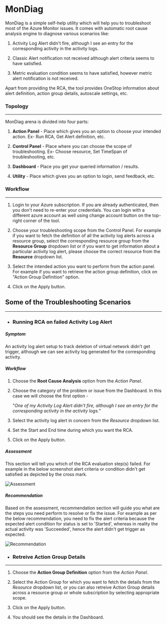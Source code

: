 # MonDiag
MonDiag is a simple self-help utility which will help you to troubleshoot most of the Azure Monitor issues. It comes with automatic root cause analysis engine to diagnose various scenarios like:

1.	Activity Log Alert didn't fire, although I see an entry for the corresponding activity in the activity logs.

2.	Classic Alert notification not received although alert criteria seems to have satisfied.

3.	Metric evaluation condition seems to have satisfied, however metric alert notification is not received.


Apart from providing the RCA, the tool provides OneStop information about alert definition, action group details, autoscale settings, etc.


### Topology
------------

MonDiag arena is divided into four parts:

1.	**Action Panel** - Place which gives you an option to choose your intended action. Ex- Run RCA, Get Alert definition, etc.

2.	**Control Panel** - Place where you can choose the scope of troubleshooting. Ex- Choose resource, Set TimeSpan of troubleshooting, etc.

3.	**Dashboard** - Place you get your queried information / results.

4.	**Utility** - Place which gives you an option to login, send feedback, etc.


### Workflow
-----------------

1.	Login to your Azure subscription. If you are already authenticated, then you don't need to re-enter your credentials. You can login with a different azure account as well using change account button on the top-right corner of the tool.

2.	Choose your troubleshooting scope from the Control Panel. For example if you want to fetch the definition of all the activity log alerts across a resource group, select the corresponding resource group from the **Resource Group** dropdown list or if you want to get information about a particular activity log alert, please choose the correct resource from the **Resource** dropdown list.

3.	Select the intended action you want to perform from the action panel. For example if you want to retrieve the action group definition, click on "Action Group Definition" option.

4.	Click on the Apply button.


## Some of the Troubleshooting Scenarios
--------------------------------

- ### Running RCA on failed Activity Log Alert

##### Symptom
An activity log alert setup to track deletion of virtual network didn't get trigger, although we can see activity log generated for the corresponding activity.

##### Workflow

1.	Choose the **Root Cause Analysis** option from the *Action Panel*.

2.	Choose the category of the problem or issue from the Dashboard. In this case we will choose the first option - 

    "*One of my Activity Log Alert didn't fire, although I see an entry for the corresponding activity in the activity logs.*"

3.	Select the activity log alert in concern from the *Resource* dropdown list.

4.	Set the Start and End time during which you want the RCA.

5.	Click on the Apply button.

##### Assessment

This section will tell you which of the RCA evaluation step(s) failed. For example in the below screenshot alert criteria or condition didn't get satisfied as depicted by the cross mark.

![Assessment](https://github.com/prchanda/MonDiag/blob/Images/Assessment.PNG)

##### Recommendation

Based on the assessment, recommendation section will guide you what are the steps you need perform to resolve or fix the issue. For example as per the below recommendation, you need to fix the alert criteria because the expected alert condition for status is set to 'Started', whereas in reality the actual activity was 'Succeeded', hence the alert didn't get trigger as expected.

![Recommendation](https://github.com/prchanda/MonDiag/blob/Images/Recommendation.PNG)


- ### Retreive Action Group Details
---------------------------------

1.	Choose the **Action Group Definition** option from the *Action Panel*.

2.	Select the Action Group for which you want to fetch the details from the *Resource* dropdown list, or you can also retreive Action Group details across a resource group or whole subscription by selecting appropriate scope.

3.	Click on the Apply button.

4.	You should see the details in the Dashboard.
